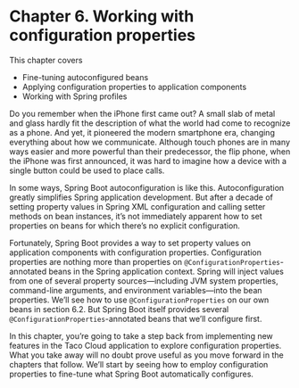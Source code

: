 # Chapter 6. Working with configuration properties

This chapter covers

* Fine-tuning autoconfigured beans
* Applying configuration properties to application components
* Working with Spring profiles

Do you remember when the iPhone first came out? A small slab of metal and glass hardly fit the description of what the world had come to recognize as a phone. And yet, it pioneered the modern smartphone era, changing everything about how we communicate. Although touch phones are in many ways easier and more powerful than their predecessor, the flip phone, when the iPhone was first announced, it was hard to imagine how a device with a single button could be used to place calls.

In some ways, Spring Boot autoconfiguration is like this. Autoconfiguration greatly simplifies Spring application development. But after a decade of setting property values in Spring XML configuration and calling setter methods on bean instances, it’s not immediately apparent how to set properties on beans for which there’s no explicit configuration.

Fortunately, Spring Boot provides a way to set property values on application components with configuration properties. Configuration properties are nothing more than properties on `@ConfigurationProperties`-annotated beans in the Spring application context. Spring will inject values from one of several property sources—including JVM system properties, command-line arguments, and environment variables—into the bean properties. We’ll see how to use `@ConfigurationProperties` on our own beans in section 6.2. But Spring Boot itself provides several `@ConfigurationProperties`-annotated beans that we’ll configure first.

In this chapter, you’re going to take a step back from implementing new features in the Taco Cloud application to explore configuration properties. What you take away will no doubt prove useful as you move forward in the chapters that follow. We’ll start by seeing how to employ configuration properties to fine-tune what Spring Boot automatically configures.



